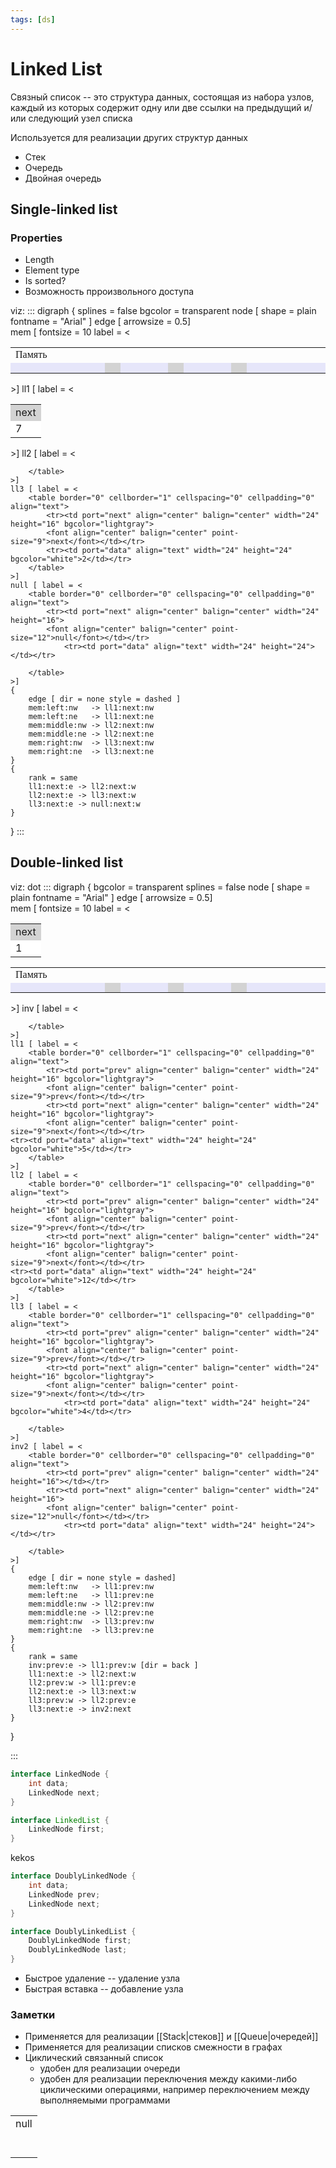 ```yaml
---
tags: [ds]
---
```


# Linked List

Связный список -- это структура данных, состоящая из набора узлов, каждый из которых содержит одну или две ссылки на предыдущий и/или следующий узел списка

<!--
- !mark[](info) Указатель на связный список -- это указатель на первый его элемент, или `HEAD`
- !mark[](check) Динамическая длина
- !mark[](check) Вставка и удаление занимают $O(1)$ времени
- !mark[](cross) Чтение и сохранение занимает $O(n)$ времени
-->

Используется для реализации других структур данных
- Стек
- Очередь
- Двойная очередь

## Single-linked list

### Properties
- Length
- Element type
- Is sorted?
- Возможность прроизвольного доступа

viz:
:::
digraph {
	splines = false
	bgcolor = transparent
	node [ shape = plain fontname = "Arial" ]
	edge [ arrowsize = 0.5]		
	mem  [ fontsize = 10 label = <
	<table border="0" cellborder="1" cellspacing="0">
		<tr>
			<td border="0" colspan="20" align="left">
				<font face="Fantasque Sans Mono" point-size="12">Память</font>
			</td>
		</tr>
		<tr>
			<td width="16" height="16" bgcolor="lavender"></td>
			<td width="16" height="16" bgcolor="lavender"></td>
			<td width="16" height="16" bgcolor="lavender"></td>
			<td width="16" height="16" bgcolor="lavender"></td>
			<td width="16" height="16" bgcolor="lavender"></td>
			<td width="16" height="16" bgcolor="lavender"></td>
			<td port="left" width="16" bgcolor="lightgray"></td>
			<td width="16" height="16" bgcolor="lavender"></td>
			<td width="16" height="16" bgcolor="lavender"></td>
			<td width="16" height="16" bgcolor="lavender"></td>
			<td port="middle" width="16" bgcolor="lightgray"></td>
			<td width="16" height="16" bgcolor="lavender"></td>
			<td width="16" height="16" bgcolor="lavender"></td>
			<td width="16" height="16" bgcolor="lavender"></td>
			<td port="right" width="16" height="16" bgcolor="lightgray"></td>
			<td width="16" height="16" bgcolor="lavender"></td>
			<td width="16" height="16" bgcolor="lavender"></td>
			<td width="16" height="16" bgcolor="lavender"></td>
			<td width="16" height="16" bgcolor="lavender"></td>
			<td width="16" height="16" bgcolor="lavender"></td>
		</tr>
	</table>>]
	ll1 [ label = <
		<table border="0" cellborder="1" cellspacing="0" cellpadding="0" align="text">
			<tr><td port="next" align="center" balign="center" width="24" height="16" bgcolor="lightgray">
			<font align="center" balign="center" point-size="9">next</font></td></tr>
			<tr><td port="data" align="text" width="24" height="24" bgcolor="white">7</td></tr>
		</table>
	>]
	ll2 [ label = <
		<table border="0" cellborder="1" cellspacing="0" cellpadding="0" align="text">
			<tr><td port="next" align="center" balign="center" width="24" height="16" bgcolor="lightgray">
			<font align="center" balign="center" point-size="9">next</font></td></tr>
				<tr><td port="data" align="text" width="24" height="24" bgcolor="white">1</td></tr>

		</table>
	>]
	ll3 [ label = <
		<table border="0" cellborder="1" cellspacing="0" cellpadding="0" align="text">
			<tr><td port="next" align="center" balign="center" width="24" height="16" bgcolor="lightgray">
			<font align="center" balign="center" point-size="9">next</font></td></tr>
			<tr><td port="data" align="text" width="24" height="24" bgcolor="white">2</td></tr>
		</table>
	>]
	null [ label = <
		<table border="0" cellborder="0" cellspacing="0" cellpadding="0" align="text">
			<tr><td port="next" align="center" balign="center" width="24" height="16">
			<font align="center" balign="center" point-size="12">null</font></td></tr>
				<tr><td port="data" align="text" width="24" height="24"></td></tr>

		</table>
	>]
	{
		edge [ dir = none style = dashed ]
		mem:left:nw   -> ll1:next:nw
		mem:left:ne   -> ll1:next:ne
		mem:middle:nw -> ll2:next:nw
		mem:middle:ne -> ll2:next:ne
		mem:right:nw  -> ll3:next:nw
		mem:right:ne  -> ll3:next:ne
	}
	{
		rank = same 
		ll1:next:e -> ll2:next:w
		ll2:next:e -> ll3:next:w		
		ll3:next:e -> null:next:w
	}
}
:::

## Double-linked list

viz: dot
:::
digraph {
	bgcolor = transparent
	splines = false
	node [ shape = plain fontname = "Arial" ]
	edge [ arrowsize = 0.5]		
	mem  [ fontsize = 10 label = <
	<table border="0" cellborder="1" cellspacing="0">
		<tr>
			<td border="0" colspan="20" align="left">
				<font face="Fantasque Sans Mono" point-size="12">Память</font>
			</td>
		</tr>
		<tr>
			<td width="16" height="16" bgcolor="lavender"></td>
			<td width="16" height="16" bgcolor="lavender"></td>
			<td width="16" height="16" bgcolor="lavender"></td>
			<td width="16" height="16" bgcolor="lavender"></td>
			<td width="16" height="16" bgcolor="lavender"></td>
			<td width="16" height="16" bgcolor="lavender"></td>
			<td port="left" width="16" bgcolor="lightgray"></td>
			<td width="16" height="16" bgcolor="lavender"></td>
			<td width="16" height="16" bgcolor="lavender"></td>
			<td width="16" height="16" bgcolor="lavender"></td>
			<td port="middle" width="16" bgcolor="lightgray"></td>
			<td width="16" height="16" bgcolor="lavender"></td>
			<td width="16" height="16" bgcolor="lavender"></td>
			<td width="16" height="16" bgcolor="lavender"></td>
			<td port="right" width="16" height="16" bgcolor="lightgray"></td>
			<td width="16" height="16" bgcolor="lavender"></td>
			<td width="16" height="16" bgcolor="lavender"></td>
			<td width="16" height="16" bgcolor="lavender"></td>
			<td width="16" height="16" bgcolor="lavender"></td>
			<td width="16" height="16" bgcolor="lavender"></td>
		</tr>
	</table>>]
	inv [ label = <
		<table border="0" cellborder="" cellspacing="0" cellpadding="0" align="text">
			<tr><td port="prev" align="center" balign="center" width="24" height="16" >
			<font align="center" balign="center" point-size="12">null</font></td></tr>
			<tr><td port="next" align="center" balign="center" width="24" height="16" >
			</td></tr>
				<tr><td port="data" align="text" width="24" height="24"></td></tr>

		</table>
	>]
	ll1 [ label = <
		<table border="0" cellborder="1" cellspacing="0" cellpadding="0" align="text">
			<tr><td port="prev" align="center" balign="center" width="24" height="16" bgcolor="lightgray">
			<font align="center" balign="center" point-size="9">prev</font></td></tr>
			<tr><td port="next" align="center" balign="center" width="24" height="16" bgcolor="lightgray">
			<font align="center" balign="center" point-size="9">next</font></td></tr>
	<tr><td port="data" align="text" width="24" height="24" bgcolor="white">5</td></tr>
		</table>
	>]
	ll2 [ label = <
		<table border="0" cellborder="1" cellspacing="0" cellpadding="0" align="text">
			<tr><td port="prev" align="center" balign="center" width="24" height="16" bgcolor="lightgray">
			<font align="center" balign="center" point-size="9">prev</font></td></tr>
			<tr><td port="next" align="center" balign="center" width="24" height="16" bgcolor="lightgray">
			<font align="center" balign="center" point-size="9">next</font></td></tr>
	<tr><td port="data" align="text" width="24" height="24" bgcolor="white">12</td></tr>
		</table>
	>]
	ll3 [ label = <
		<table border="0" cellborder="1" cellspacing="0" cellpadding="0" align="text">
			<tr><td port="prev" align="center" balign="center" width="24" height="16" bgcolor="lightgray">
			<font align="center" balign="center" point-size="9">prev</font></td></tr>
			<tr><td port="next" align="center" balign="center" width="24" height="16" bgcolor="lightgray">
			<font align="center" balign="center" point-size="9">next</font></td></tr>
				<tr><td port="data" align="text" width="24" height="24" bgcolor="white">4</td></tr>

		</table>
	>]
	inv2 [ label = <
		<table border="0" cellborder="0" cellspacing="0" cellpadding="0" align="text">
			<tr><td port="prev" align="center" balign="center" width="24" height="16"></td></tr>
			<tr><td port="next" align="center" balign="center" width="24" height="16">
			<font align="center" balign="center" point-size="12">null</font></td></tr>
				<tr><td port="data" align="text" width="24" height="24"></td></tr>

		</table>
	>]
	{
		edge [ dir = none style = dashed]
		mem:left:nw   -> ll1:prev:nw
		mem:left:ne   -> ll1:prev:ne
		mem:middle:nw -> ll2:prev:nw
		mem:middle:ne -> ll2:prev:ne
		mem:right:nw  -> ll3:prev:nw
		mem:right:ne  -> ll3:prev:ne
	}
	{
		rank = same 
		inv:prev:e -> ll1:prev:w [dir = back ]
		ll1:next:e -> ll2:next:w
		ll2:prev:w -> ll1:prev:e
		ll2:next:e -> ll3:next:w		
		ll3:prev:w -> ll2:prev:e
		ll3:next:e -> inv2:next
	}
}

:::


```java
interface LinkedNode {
	int data;
	LinkedNode next;
}

interface LinkedList {
	LinkedNode first;
}

```

kekos

```java
interface DoublyLinkedNode {
	int data;
	LinkedNode prev;
	LinkedNode next;
}

interface DoublyLinkedList {
	DoublyLinkedNode first;
	DoublyLinkedNode last;
}
```

- Быстрое удаление -- удаление узла
- Быстрая вставка -- добавление узла

### Заметки

- Применяется для реализации [[Stack|стеков]] и [[Queue|очередей]]
- Применяется для реализации списков смежности в графах
- Циклический связанный список
	- удобен для реализации очереди
	- удобен для реализации переключения между какими-либо циклическими операциями, например переключением между выполняемыми программами
